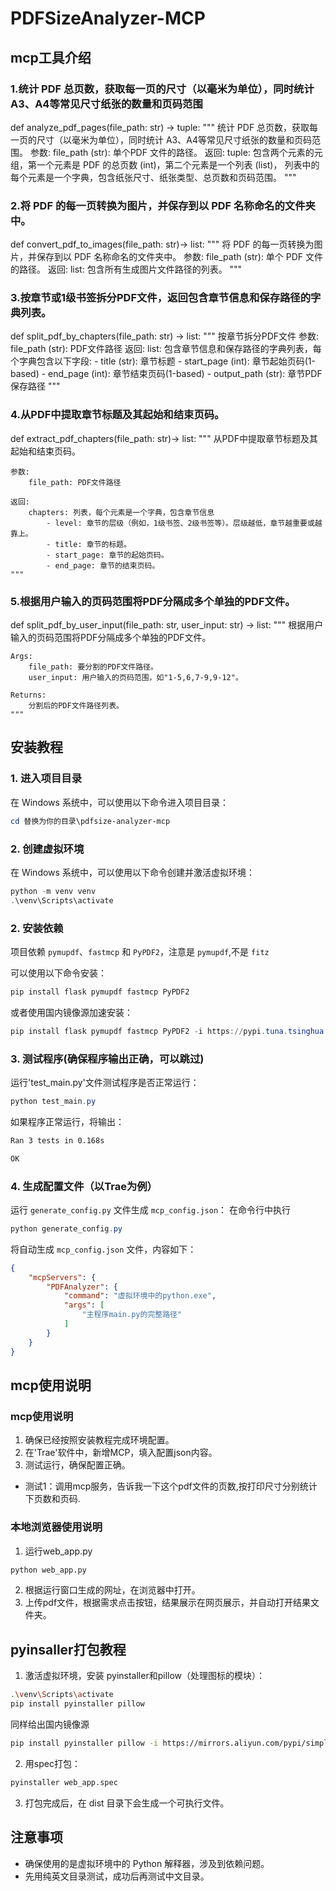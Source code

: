 # PDFSizeAnalyzer-MCP

## mcp工具介绍

### 1.统计 PDF 总页数，获取每一页的尺寸（以毫米为单位），同时统计 A3、A4等常见尺寸纸张的数量和页码范围

def analyze_pdf_pages(file_path: str) -> tuple:
    """
    统计 PDF 总页数，获取每一页的尺寸（以毫米为单位），同时统计 A3、A4等常见尺寸纸张的数量和页码范围。
    参数:
        file_path (str): 单个PDF 文件的路径。
    返回:
        tuple: 包含两个元素的元组，第一个元素是 PDF 的总页数 (int)，第二个元素是一个列表 (list)，
               列表中的每个元素是一个字典，包含纸张尺寸、纸张类型、总页数和页码范围。
    """

### 2.将 PDF 的每一页转换为图片，并保存到以 PDF 名称命名的文件夹中。

def convert_pdf_to_images(file_path: str)-> list:
    """
    将 PDF 的每一页转换为图片，并保存到以 PDF 名称命名的文件夹中。
    参数:
        file_path (str): 单个 PDF 文件的路径。
    返回:
        list: 包含所有生成图片文件路径的列表。
    """

### 3.按章节或1级书签拆分PDF文件，返回包含章节信息和保存路径的字典列表。

def split_pdf_by_chapters(file_path: str) -> list:
    """
    按章节拆分PDF文件
    参数:
        file_path (str): PDF文件路径
    返回:
        list: 包含章节信息和保存路径的字典列表，每个字典包含以下字段:
            - title (str): 章节标题
            - start_page (int): 章节起始页码(1-based)
            - end_page (int): 章节结束页码(1-based)
            - output_path (str): 章节PDF保存路径
    """
### 4.从PDF中提取章节标题及其起始和结束页码。

def extract_pdf_chapters(file_path: str)-> list:
    """
    从PDF中提取章节标题及其起始和结束页码。
    
    参数:
        file_path: PDF文件路径
    
    返回:
        chapters: 列表，每个元素是一个字典，包含章节信息
            - level: 章节的层级（例如，1级书签、2级书签等）。层级越低，章节越重要或越靠上。
            - title: 章节的标题。
            - start_page: 章节的起始页码。
            - end_page: 章节的结束页码。
    """
    
### 5.根据用户输入的页码范围将PDF分隔成多个单独的PDF文件。

def split_pdf_by_user_input(file_path: str, user_input: str) -> list:
    """
    根据用户输入的页码范围将PDF分隔成多个单独的PDF文件。

    Args:
        file_path: 要分割的PDF文件路径。
        user_input: 用户输入的页码范围，如"1-5,6,7-9,9-12"。

    Returns:
        分割后的PDF文件路径列表。
    """
    
## 安装教程

### 1. 进入项目目录

在 Windows 系统中，可以使用以下命令进入项目目录：

```powershell
cd 替换为你的目录\pdfsize-analyzer-mcp
```

### 2. 创建虚拟环境

在 Windows 系统中，可以使用以下命令创建并激活虚拟环境：

```powershell
python -m venv venv
.\venv\Scripts\activate
```

### 2. 安装依赖

项目依赖 `pymupdf`、`fastmcp` 和 `PyPDF2`，注意是 `pymupdf`,不是 `fitz`

可以使用以下命令安装：

```powershell
pip install flask pymupdf fastmcp PyPDF2
```

或者使用国内镜像源加速安装：

```powershell
pip install flask pymupdf fastmcp PyPDF2 -i https://pypi.tuna.tsinghua.edu.cn/simple
```

### 3. 测试程序(确保程序输出正确，可以跳过)

运行'test_main.py'文件测试程序是否正常运行：

```powershell
python test_main.py
```

如果程序正常运行，将输出：

```bash
Ran 3 tests in 0.168s

OK
```

### 4. 生成配置文件（以Trae为例）

运行 `generate_config.py` 文件生成 `mcp_config.json`：
在命令行中执行

```powershell
python generate_config.py
```

将自动生成 `mcp_config.json` 文件，内容如下：

```json
{
    "mcpServers": {
        "PDFAnalyzer": {
            "command": "虚拟环境中的python.exe",
            "args": [
                "主程序main.py的完整路径"
            ]
        }
    }
}
```
## mcp使用说明
### mcp使用说明

1. 确保已经按照安装教程完成环境配置。
2. 在'Trae'软件中，新增MCP，填入配置json内容。
3. 测试运行，确保配置正确。

- 测试1：调用mcp服务，告诉我一下这个pdf文件的页数,按打印尺寸分别统计下页数和页码.
### 本地浏览器使用说明
1. 运行web_app.py
```bash
python web_app.py
```
2. 根据运行窗口生成的网址，在浏览器中打开。
3. 上传pdf文件，根据需求点击按钮，结果展示在网页展示，并自动打开结果文件夹。

## pyinsaller打包教程

1. 激活虚拟环境，安装 pyinstaller和pillow（处理图标的模块）：

```bash
.\venv\Scripts\activate
pip install pyinstaller pillow
```
同样给出国内镜像源
```bash
pip install pyinstaller pillow -i https://mirrors.aliyun.com/pypi/simple/
```

2. 用spec打包：

```bash
pyinstaller web_app.spec
```

3. 打包完成后，在 dist 目录下会生成一个可执行文件。

## 注意事项

- 确保使用的是虚拟环境中的 Python 解释器，涉及到依赖问题。
- 先用纯英文目录测试，成功后再测试中文目录。
